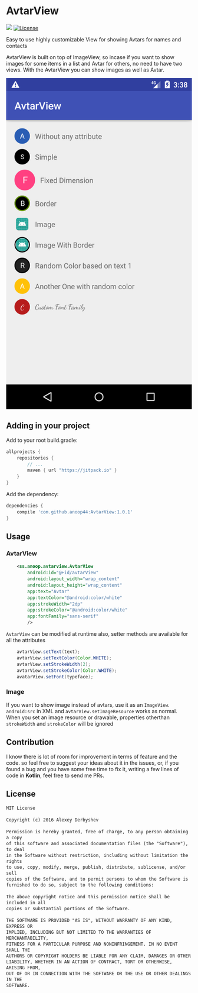 # AvtarView

[![](https://jitpack.io/v/anoop44/AvtarView.svg)](https://jitpack.io/#anoop44/AvtarView) [![License](http://img.shields.io/badge/license-MIT-green.svg?style=flat)]()

Easy to use highly customizable View for showing Avtars for names and contacts

AvtarView is built on top of ImageView, so incase if you want to show images for some items in a list and Avtar for others, no need to have two views. With the AvtarView you can show images as well as Avtar.

![](https://github.com/anoop44/AvtarView/blob/master/screenshots/screenshot1.png?raw=true)

## Adding in your project
Add to your root build.gradle:
```Groovy
allprojects {
	repositories {
	    // ...
	    maven { url "https://jitpack.io" }
	}
}
```

Add the dependency:
```Groovy
dependencies {
    compile 'com.github.anoop44:AvtarView:1.0.1'
}
```

## Usage

### AvtarView
```xml
	<ss.anoop.avtarview.AvtarView
		android:id="@+id/avtarView"
		android:layout_width="wrap_content"
		android:layout_height="wrap_content"
		app:text="Avtar"
		app:textColor="@android:color/white"
		app:strokeWidth="2dp"
		app:strokeColor="@android:color/white"
		app:fontFamily="sans-serif"
		/>
```

`AvtarView` can be modified at runtime also, setter methods are available for all the attributes
```java
    avtarView.setText(text);
    avtarView.setTextColor(Color.WHITE);
    avtarView.setStrokeWidth(2);
    avtarView.setStrokeColor(Color.WHITE);
    avatarView.setFont(typeface);
```

### Image

If you want to show image instead of avtars, use it as an `ImageView`. `android:src` in XML and `avtarView.setImageResource` works as normal. When you set an image resource or drawable, properties otherthan `strokeWidth` and `strokeColor` will be ignored


## Contribution

I know there is lot of room for improvement in terms of feature and the code. so feel free to suggest your ideas about it in the issues,
or, if you found a bug and you have some free time to fix it, writing a few lines of code in __Kotlin__,
feel free to send me PRs.

## License

    MIT License

    Copyright (c) 2016 Alexey Derbyshev

    Permission is hereby granted, free of charge, to any person obtaining a copy
    of this software and associated documentation files (the "Software"), to deal
    in the Software without restriction, including without limitation the rights
    to use, copy, modify, merge, publish, distribute, sublicense, and/or sell
    copies of the Software, and to permit persons to whom the Software is
    furnished to do so, subject to the following conditions:

    The above copyright notice and this permission notice shall be included in all
    copies or substantial portions of the Software.

    THE SOFTWARE IS PROVIDED "AS IS", WITHOUT WARRANTY OF ANY KIND, EXPRESS OR
    IMPLIED, INCLUDING BUT NOT LIMITED TO THE WARRANTIES OF MERCHANTABILITY,
    FITNESS FOR A PARTICULAR PURPOSE AND NONINFRINGEMENT. IN NO EVENT SHALL THE
    AUTHORS OR COPYRIGHT HOLDERS BE LIABLE FOR ANY CLAIM, DAMAGES OR OTHER
    LIABILITY, WHETHER IN AN ACTION OF CONTRACT, TORT OR OTHERWISE, ARISING FROM,
    OUT OF OR IN CONNECTION WITH THE SOFTWARE OR THE USE OR OTHER DEALINGS IN THE
    SOFTWARE.